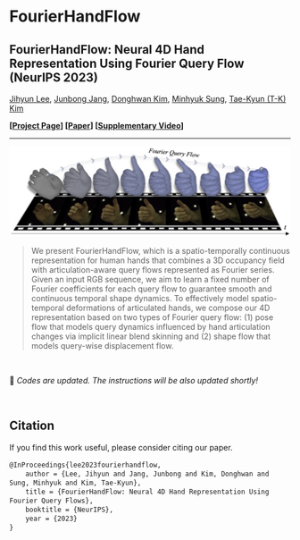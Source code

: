 # FourierHandFlow

## FourierHandFlow: Neural 4D Hand Representation Using Fourier Query Flow (NeurIPS 2023) ##

[Jihyun Lee](https://jyunlee.github.io/), [Junbong Jang](https://junbongjang.github.io/), [Donghwan Kim](https://donghwankim0101.github.io/), [Minhyuk Sung](https://mhsung.github.io/), [Tae-Kyun (T-K) Kim](https://sites.google.com/view/tkkim/home)

**\[[Project Page](https://jyunlee.github.io/projects/fourier-hand-flow/)\] \[[Paper](https://arxiv.org/pdf/2307.08100.pdf)\] \[[Supplementary Video](https://youtu.be/gDnYcQni_Gk)\]**

---

<p align="center">
  <img src="teaser.png" />
</p>


> We present FourierHandFlow, which is a spatio-temporally continuous representation for human hands that combines a 3D occupancy field with articulation-aware query flows represented as Fourier series. Given an input RGB sequence, we aim to learn a fixed number of Fourier coefficients for each query flow to guarantee smooth and continuous temporal shape dynamics. To effectively model spatio-temporal deformations of articulated hands, we compose our 4D representation based on two types of Fourier query flow: (1) pose flow that models query dynamics influenced by hand articulation changes via implicit linear blend skinning and (2) shape flow that models query-wise displacement flow.

&nbsp;

📌 _Codes are updated. The instructions will be also updated shortly!_

&nbsp;

## Citation

If you find this work useful, please consider citing our paper.

```
@InProceedings{lee2023fourierhandflow,
    author = {Lee, Jihyun and Jang, Junbong and Kim, Donghwan and Sung, Minhyuk and Kim, Tae-Kyun},
    title = {FourierHandFlow: Neural 4D Hand Representation Using Fourier Query Flows},
    booktitle = {NeurIPS},
    year = {2023}
}
```

